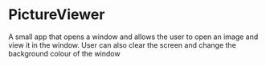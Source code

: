 PictureViewer
=======
A small app that opens a window and allows the user to open an image and view it in the window.
User can also clear the screen and change the background colour of the window
